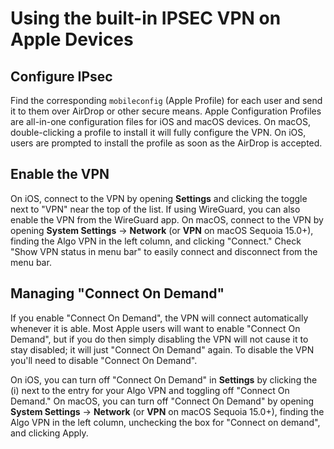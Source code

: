 # Using the built-in IPSEC VPN on Apple Devices

## Configure IPsec

Find the corresponding `mobileconfig` (Apple Profile) for each user and send it to them over AirDrop or other secure means. Apple Configuration Profiles are all-in-one configuration files for iOS and macOS devices. On macOS, double-clicking a profile to install it will fully configure the VPN. On iOS, users are prompted to install the profile as soon as the AirDrop is accepted.

## Enable the VPN

On iOS, connect to the VPN by opening **Settings** and clicking the toggle next to "VPN" near the top of the list. If using WireGuard, you can also enable the VPN from the WireGuard app. On macOS, connect to the VPN by opening **System Settings** -> **Network** (or **VPN** on macOS Sequoia 15.0+), finding the Algo VPN in the left column, and clicking "Connect." Check "Show VPN status in menu bar" to easily connect and disconnect from the menu bar.

## Managing "Connect On Demand"

If you enable "Connect On Demand", the VPN will connect automatically whenever it is able. Most Apple users will want to enable "Connect On Demand", but if you do then simply disabling the VPN will not cause it to stay disabled; it will just "Connect On Demand" again. To disable the VPN you'll need to disable "Connect On Demand".

On iOS, you can turn off "Connect On Demand" in **Settings** by clicking the (i) next to the entry for your Algo VPN and toggling off "Connect On Demand." On macOS, you can turn off "Connect On Demand" by opening **System Settings** -> **Network** (or **VPN** on macOS Sequoia 15.0+), finding the Algo VPN in the left column, unchecking the box for "Connect on demand", and clicking Apply.